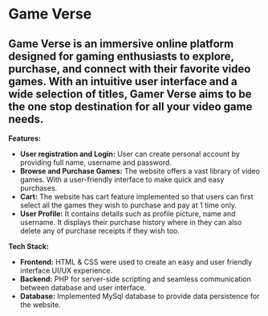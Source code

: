 # Game Verse
## Game Verse is an immersive online platform designed for gaming enthusiasts to explore, purchase, and connect with their favorite video games. With an intuitive user interface and a wide selection of titles, Gamer Verse aims to be the one stop destination for all your video game needs.

**Features:**
- **User registration and Login:** User can create personal account by providing full name, username and password.
- **Browse and Purchase Games:** The website offers a vast library of video games. With a user-friendly interface to make quick and easy purchases.
- **Cart:** The website has cart feature implemented so that users can first select all the games they wish to purchase and pay at 1 time only.
- **User Profile:** It contains details such as profile picture, name and username. It displays their purchase history where in they can also delete any of purchase receipts if they wish too.

**Tech Stack:**
- **Frontend:** HTML & CSS were used to create an easy and user friendly interface UI/UX experience.
- **Backend:** PHP for server-side scripting and seamless communication between database and user interface.
- **Database:** Implemented MySql database to provide data persistence for the website.
